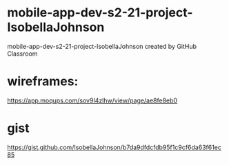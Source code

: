 # mobile-app-dev-s2-21-project-IsobellaJohnson
mobile-app-dev-s2-21-project-IsobellaJohnson created by GitHub Classroom

# wireframes: 
https://app.moqups.com/sov9I4zlhw/view/page/ae8fe8eb0

# gist
https://gist.github.com/IsobellaJohnson/b7da9dfdcfdb95f1c9cf6da63f61ec85
